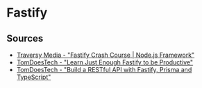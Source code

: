 # Fastify

## Sources
- [Traversy Media - "Fastify Crash Course | Node.js Framework"](https://www.youtube.com/watch?v=Lk-uVEVGxOA)
- [TomDoesTech - "Learn Just Enough Fastify to be Productive"](https://www.youtube.com/watch?v=ZHLB4StAqPM)
- [TomDoesTech - "Build a RESTful API with Fastify, Prisma and TypeScript"](https://www.youtube.com/watch?v=LMoMHP44-xM)
